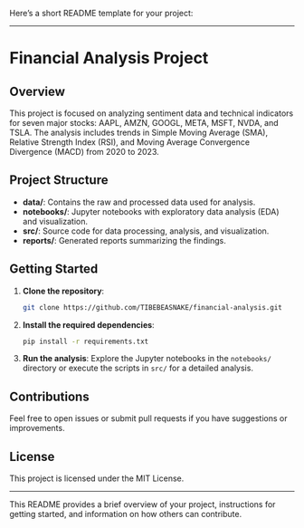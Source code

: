 Here’s a short README template for your project:

---

# Financial Analysis Project

## Overview

This project is focused on analyzing sentiment data and technical indicators for seven major stocks: AAPL, AMZN, GOOGL, META, MSFT, NVDA, and TSLA. The analysis includes trends in Simple Moving Average (SMA), Relative Strength Index (RSI), and Moving Average Convergence Divergence (MACD) from 2020 to 2023.

## Project Structure

- **data/**: Contains the raw and processed data used for analysis.
- **notebooks/**: Jupyter notebooks with exploratory data analysis (EDA) and visualization.
- **src/**: Source code for data processing, analysis, and visualization.
- **reports/**: Generated reports summarizing the findings.

## Getting Started

1. **Clone the repository**:
   ```bash
   git clone https://github.com/TIBEBEASNAKE/financial-analysis.git
   ```

2. **Install the required dependencies**:
   ```bash
   pip install -r requirements.txt
   ```

3. **Run the analysis**:
   Explore the Jupyter notebooks in the `notebooks/` directory or execute the scripts in `src/` for a detailed analysis.

## Contributions

Feel free to open issues or submit pull requests if you have suggestions or improvements.

## License

This project is licensed under the MIT License.

---

This README provides a brief overview of your project, instructions for getting started, and information on how others can contribute.
